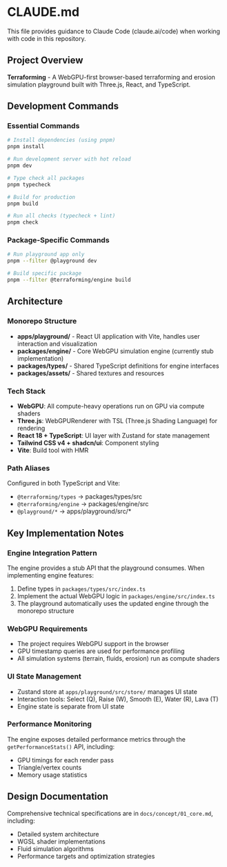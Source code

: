 # CLAUDE.md

This file provides guidance to Claude Code (claude.ai/code) when working with code in this repository.

## Project Overview
**Terraforming** - A WebGPU-first browser-based terraforming and erosion simulation playground built with Three.js, React, and TypeScript.

## Development Commands

### Essential Commands
```bash
# Install dependencies (using pnpm)
pnpm install

# Run development server with hot reload
pnpm dev

# Type check all packages
pnpm typecheck

# Build for production
pnpm build

# Run all checks (typecheck + lint)
pnpm check
```

### Package-Specific Commands
```bash
# Run playground app only
pnpm --filter @playground dev

# Build specific package
pnpm --filter @terraforming/engine build
```

## Architecture

### Monorepo Structure
- **apps/playground/** - React UI application with Vite, handles user interaction and visualization
- **packages/engine/** - Core WebGPU simulation engine (currently stub implementation)
- **packages/types/** - Shared TypeScript definitions for engine interfaces
- **packages/assets/** - Shared textures and resources

### Tech Stack
- **WebGPU**: All compute-heavy operations run on GPU via compute shaders
- **Three.js**: WebGPURenderer with TSL (Three.js Shading Language) for rendering
- **React 18 + TypeScript**: UI layer with Zustand for state management
- **Tailwind CSS v4 + shadcn/ui**: Component styling
- **Vite**: Build tool with HMR

### Path Aliases
Configured in both TypeScript and Vite:
- `@terraforming/types` → packages/types/src
- `@terraforming/engine` → packages/engine/src
- `@playground/*` → apps/playground/src/*

## Key Implementation Notes

### Engine Integration Pattern
The engine provides a stub API that the playground consumes. When implementing engine features:
1. Define types in `packages/types/src/index.ts`
2. Implement the actual WebGPU logic in `packages/engine/src/index.ts`
3. The playground automatically uses the updated engine through the monorepo structure

### WebGPU Requirements
- The project requires WebGPU support in the browser
- GPU timestamp queries are used for performance profiling
- All simulation systems (terrain, fluids, erosion) run as compute shaders

### UI State Management
- Zustand store at `apps/playground/src/store/` manages UI state
- Interaction tools: Select (Q), Raise (W), Smooth (E), Water (R), Lava (T)
- Engine state is separate from UI state

### Performance Monitoring
The engine exposes detailed performance metrics through the `getPerformanceStats()` API, including:
- GPU timings for each render pass
- Triangle/vertex counts
- Memory usage statistics

## Design Documentation
Comprehensive technical specifications are in `docs/concept/01_core.md`, including:
- Detailed system architecture
- WGSL shader implementations
- Fluid simulation algorithms
- Performance targets and optimization strategies